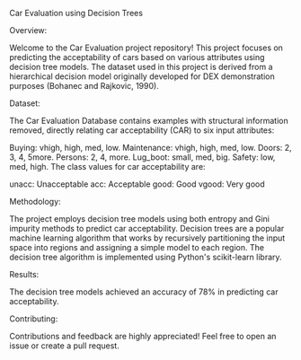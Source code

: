 Car Evaluation using Decision Trees

Overview:

Welcome to the Car Evaluation project repository! This project focuses on predicting the acceptability of cars based on various attributes using decision tree models. The dataset used in this project is derived from a hierarchical decision model originally developed for DEX demonstration purposes (Bohanec and Rajkovic, 1990).

Dataset:

The Car Evaluation Database contains examples with structural information removed, directly relating car acceptability (CAR) to six input attributes:

Buying: vhigh, high, med, low.
Maintenance: vhigh, high, med, low.
Doors: 2, 3, 4, 5more.
Persons: 2, 4, more.
Lug_boot: small, med, big.
Safety: low, med, high.
The class values for car acceptability are:

unacc: Unacceptable
acc: Acceptable
good: Good
vgood: Very good

Methodology:

The project employs decision tree models using both entropy and Gini impurity methods to predict car acceptability. Decision trees are a popular machine learning algorithm that works by recursively partitioning the input space into regions and assigning a simple model to each region. The decision tree algorithm is implemented using Python's scikit-learn library.

Results:

The decision tree models achieved an accuracy of 78% in predicting car acceptability.

Contributing:

Contributions and feedback are highly appreciated! Feel free to open an issue or create a pull request.
